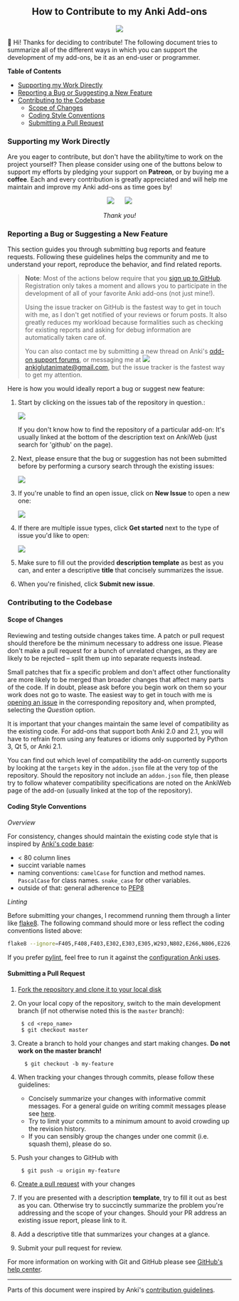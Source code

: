 

<h2 align="center">How to Contribute to my Anki Add-ons</h2>
<p align="center"><img src="https://glutanimate.com/logos/banner.svg"></p>

:wave: Hi! Thanks for deciding to contribute! The following document tries to summarize all of the different ways in which you can support the development of my add-ons, be it as an end-user or programmer.


**Table of Contents**
- [Supporting my Work Directly](#Supporting-my-Work-Directly)
- [Reporting a Bug or Suggesting a New Feature](#Reporting-a-Bug-or-Suggesting-a-New-Feature)
- [Contributing to the Codebase](#Contributing-to-the-Codebase)
  - [Scope of Changes](#Scope-of-Changes)
  - [Coding Style Conventions](#Coding-Style-Conventions)
  - [Submitting a Pull Request](#Submitting-a-Pull-Request)


### Supporting my Work Directly

Are you eager to contribute, but don't have the ability/time to work on the project yourself? Then please consider using one of the buttons below to support my efforts by pledging your support on <strong>Patreon</strong>, or by buying me a <strong>coffee</strong>. Each and every contribution is greatly appreciated and will help me maintain and improve my Anki add-ons as time goes by!

<p align="center">
<a href="https://www.patreon.com/glutanimate" rel="nofollow" title="Support me on Patreon 😄"><img src="https://glutanimate.com/logos/patreon_button.svg"></a>      <a href="https://ko-fi.com/X8X0L4YV" rel="nofollow" title="Buy me a coffee 😊"><img src="https://glutanimate.com/logos/kofi_button.svg"></a>
</p>

<p align="center">
<i>Thank you!</i>
</p>



### Reporting a Bug or Suggesting a New Feature

This section guides you through submitting bug reports and feature requests. Following these guidelines helps the community and me to understand your report, reproduce the behavior, and find related reports.

> **Note**: Most of the actions below require that you [sign up to GitHub](https://github.com/join). Registration only takes a moment and allows you to participate in the development of all of your favorite Anki add-ons (not just mine!).
> 
> Using the issue tracker on GitHub is the fastest way to get in touch with me, as I don't get notified of your reviews or forum posts. It also greatly reduces my workload because formalities such as checking for existing reports and asking for debug information are automatically taken care of.
> 
> You can also contact me by submitting a new thread on Anki's [αdd-on support forums](https://anki.tenderapp.com/discussions/add-ons), or messaging me at <a href="mailto:ankiglutanimate@gmail.com?subject=Support%20request%20concerning%20&lt;add-on&gt;%3A&amp;body=Please%20describe%20your%20request%20here%20while%20providing%20as%20many%20details%20as%20possible%20(e.g.%20exact%20instructions%20to%20reproduce%20the%20problem,%20screenshots, info%20about%20your%20Anki%20version%20and%20operating%20system,%20etc.) "><img src="https://glutanimate.com/logos/email.svg"> ankiglutanimate@gmail.com</a>, but the issue tracker is the fastest way to get my attention.

Here is how you would ideally report a bug or suggest new feature:

1. Start by clicking on the issues tab of the repository in question.:

    <img src="https://help.github.com/assets/images/help/repository/repo-tabs-issues.png">

    If you don't know how to find the repository of a particular add-on: It's usually linked at the bottom of the description text on AnkiWeb (just search for 'github' on the page).

2. Next, please ensure that the bug or suggestion has not been submitted before by performing a cursory search through the existing issues:

    <img src="https://help.github.com/assets/images/help/issues/issues_search_bar.png">

3. If you're unable to find an open issue, click on **New Issue** to open a new one:

    <img src="https://help.github.com/assets/images/help/issues/new_issues_button.png">

4. If there are multiple issue types, click **Get started** next to the type of issue you'd like to open:

    <img src="https://help.github.com/assets/images/help/issues/issue_template_get_started_button.png">

5. Make sure to fill out the provided **description template** as best as you can, and enter a descriptive **title** that concisely summarizes the issue.

6. When you're finished, click **Submit new issue**.




### Contributing to the Codebase

#### Scope of Changes

Reviewing and testing outside changes takes time. A patch or pull request should therefore be the minimum necessary to address one issue. Please don't make a pull request for a bunch of unrelated changes, as they are likely to be rejected – split them up into separate requests instead.

Small patches that fix a specific problem and don't affect other functionality are more likely to be merged than broader changes that affect many parts of the code. If in doubt, please ask before you begin work on them so your work does not go to waste. The easiest way to get in touch with me is [opening an issue](https://help.github.com/en/articles/creating-an-issue) in the corresponding repository and, when prompted, selecting the _Question_ option.

It is important that your changes maintain the same level of compatibility as the existing code. For add-ons that support both Anki 2.0 and 2.1, you will have to refrain from using any features or idioms only supported by Python 3, Qt 5, or Anki 2.1.

You can find out which level of compatibility the add-on currently supports by looking at the `targets` key in the `addon.json` file at the very top of the repository. Should the repository not include an `addon.json` file, then please try to follow whatever compatibility specifications are noted on the AnkiWeb page of the add-on (usually linked at the top of the repository).

#### Coding Style Conventions

_Overview_

For consistency, changes should maintain the existing code style that is inspired by [Anki's code base](https://github.com/dae/anki/blob/master/README.contributing):

- < 80 column lines
- succint variable names
- naming conventions: `camelCase` for function and method names. `PascalCase` for class names. `snake_case` for other variables.
- outside of that: general adherence to [PEP8](https://www.python.org/dev/peps/pep-0008/)

_Linting_

Before submitting your changes, I recommend running them through a linter like [flake8](http://flake8.pycqa.org/en/latest/). The following command should more or less reflect the coding conventions listed above:

```bash
flake8 --ignore=F405,F408,F403,E302,E303,E305,W293,N802,E266,N806,E226,E402 --exclude=forms,resources src
```

If you prefer [pylint](https://www.pylint.org/), feel free to run it against the [configuration Anki uses](https://github.com/dae/anki/blob/master/.pylintrc).

#### Submitting a Pull Request


1. [Fork the repository and clone it to your local disk](https://help.github.com/en/articles/fork-a-repo)

2. On your local copy of the repository, switch to the main development branch (if not otherwise noted this is the `master` branch):

        $ cd <repo_name>
        $ git checkout master

3. Create a branch to hold your changes and start making changes. **Do not work on the master branch!**

         $ git checkout -b my-feature

4. When tracking your changes through commits, please follow these guidelines:
    - Concisely summarize your changes with informative commit messages. For a general guide on writing commit messages please see [here](https://github.com/erlang/otp/wiki/writing-good-commit-messages).
    - Try to limit your commits to a minimum amount to avoid crowding up the revision history.
    - If you can sensibly group the changes under one commit (i.e. squash them), please do so.

5. Push your changes to GitHub with

        $ git push -u origin my-feature

6. [Create a pull request](https://help.github.com/en/articles/creating-a-pull-request) with your changes

7. If you are presented with a description **template**, try to fill it out as best as you can. Otherwise try to succinctly summarize the problem you're addressing and the scope of your changes. Should your PR address an existing issue report, please link to it.
8.  Add a descriptive title that summarizes your changes at a glance.
9.  Submit your pull request for review.

For more information on working with Git and GitHub please see [GitHub's help center](https://help.github.com/en).



---

Parts of this document were inspired by Anki's [contribution guidelines](https://github.com/dae/anki/blob/master/README.contributing).
